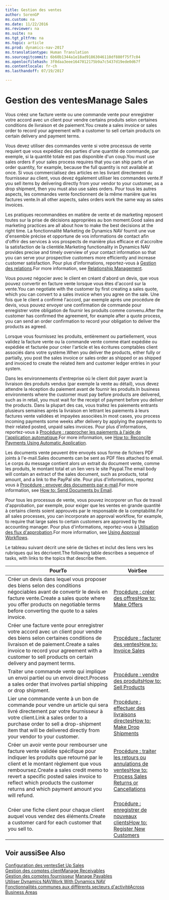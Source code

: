 ```yaml
---
title: Gestion des ventes
author: SorenGP
ms.custom: na
ms.date: 11/22/2016
ms.reviewer: na
ms.suite: na
ms.tgt_pltfrm: na
ms.topic: article
ms.prod: dynamics-nav-2017
ms.translationtype: Human Translation
ms.sourcegitcommit: 6b60b1344a1e18ad91863046110df880f75f7c04
ms.openlocfilehash: 3f0daa3eee1647012175b9a7c5437d19ede0d67f
ms.contentlocale: fr-ch
ms.lasthandoff: 07/19/2017

---
```


# <a name="manage-sales"></a><span data-ttu-id="35540-102">Gestion des ventes</span><span class="sxs-lookup"><span data-stu-id="35540-102">Manage Sales</span></span>
<span data-ttu-id="35540-103">Vous créez une facture vente ou une commande vente pour enregistrer votre accord avec un client pour vendre certains produits selon certaines conditions de livraison et de paiement.</span><span class="sxs-lookup"><span data-stu-id="35540-103">You create a sales invoice or sales order to record your agreement with a customer to sell certain products on certain delivery and payment terms.</span></span>

<span data-ttu-id="35540-104">Vous devez utiliser des commandes vente si votre processus de vente requiert que vous expédiiez des parties d'une quantité de commande, par exemple, si la quantité totale est pas disponible d'un coup.</span><span class="sxs-lookup"><span data-stu-id="35540-104">You must use sales orders if your sales process requires that you can ship parts of an order quantity, for example, because the full quantity is not available at once.</span></span> <span data-ttu-id="35540-105">Si vous commercialisez des articles en les livrant directement du fournisseur au client, vous devez également utiliser les commandes vente.</span><span class="sxs-lookup"><span data-stu-id="35540-105">If you sell items by delivering directly from your vendor to your customer, as a drop shipment, then you must also use sales orders.</span></span> <span data-ttu-id="35540-106">Pour tous les autres aspects, les commandes vente fonctionnent de la même manière que les factures vente.</span><span class="sxs-lookup"><span data-stu-id="35540-106">In all other aspects, sales orders work the same way as sales invoices.</span></span>  

<span data-ttu-id="35540-107">Les pratiques recommandées en matière de vente et de marketing reposent toutes sur la prise de décisions appropriées au bon moment.</span><span class="sxs-lookup"><span data-stu-id="35540-107">Good sales and marketing practices are all about how to make the best decisions at the right time.</span></span> <span data-ttu-id="35540-108">La fonctionnalité Marketing de Dynamics NAV fournit une vue d'ensemble précise et opportune de vos informations de contact afin d'offrir des services à vos prospects de manière plus efficace et d'accroître la satisfaction de la clientèle.</span><span class="sxs-lookup"><span data-stu-id="35540-108">Marketing functionality in Dynamics NAV provides precise and timely overview of your contact information so that you can serve your prospective customers more efficiently and increase customer satisfaction.</span></span> <span data-ttu-id="35540-109">Pour plus d'informations, reportez-vous à [Gestion des relations](marketing-relationship-management.md).</span><span class="sxs-lookup"><span data-stu-id="35540-109">For more information, see [Relationship Management](marketing-relationship-management.md).</span></span>

<span data-ttu-id="35540-110">Vous pouvez négocier avec le client en créant d'abord un devis, que vous pouvez convertir en facture vente lorsque vous êtes d'accord sur la vente.</span><span class="sxs-lookup"><span data-stu-id="35540-110">You can negotiate with the customer by first creating a sales quote, which you can convert to a sales invoice when you agree on the sale.</span></span> <span data-ttu-id="35540-111">Une fois que le client a confirmé l'accord, par exemple après une procédure de devis, vous pouvez envoyer une confirmation de commande pour enregistrer votre obligation de fournir les produits comme convenu.</span><span class="sxs-lookup"><span data-stu-id="35540-111">After the customer has confirmed the agreement, for example after a quote process, you can send an order confirmation to record your obligation to deliver the products as agreed.</span></span>

<span data-ttu-id="35540-112">Lorsque vous fournissez les produits, entièrement ou partiellement, vous validez la facture vente ou la commande vente comme étant expédiée ou expédiée et facturée pour créer l'article et les écritures comptables client associés dans votre système.</span><span class="sxs-lookup"><span data-stu-id="35540-112">When you deliver the products, either fully or partially, you post the sales invoice or sales order as shipped or as shipped and invoiced to create the related item and customer ledger entries in your system.</span></span>

<span data-ttu-id="35540-113">Dans les environnements d'entreprise où le client doit payer avant la livraison des produits vendus (par exemple la vente au détail), vous devez attendre la réception du paiement avant de fournir les produits.</span><span class="sxs-lookup"><span data-stu-id="35540-113">In business environments where the customer must pay before products are delivered, such as in retail, you must wait for the receipt of payment before you deliver the products.</span></span> <span data-ttu-id="35540-114">Dans la plupart des cas, vous traitez les paiements entrants plusieurs semaines après la livraison en lettrant les paiements à leurs factures vente validées et impayées associées.</span><span class="sxs-lookup"><span data-stu-id="35540-114">In most cases, you process incoming payments some weeks after delivery by applying the payments to their related posted, unpaid sales invoices.</span></span> <span data-ttu-id="35540-115">Pour plus d'informations, reportez-vous à [Procédure : rapprocher les paiements à l'aide de l'application automatique](receivables-how-reconcile-payments-auto-application.md).</span><span class="sxs-lookup"><span data-stu-id="35540-115">For more information, see [How to: Reconcile Payments Using Automatic Application](receivables-how-reconcile-payments-auto-application.md).</span></span>

<span data-ttu-id="35540-116">Les documents vente peuvent être envoyés sous forme de fichiers PDF joints à l'e-mail.</span><span class="sxs-lookup"><span data-stu-id="35540-116">Sales documents can be sent as PDF files attached to email.</span></span> <span data-ttu-id="35540-117">Le corps du message contient alors un extrait du document vente, comme les produits, le montant total et un lien vers le site Paypal.</span><span class="sxs-lookup"><span data-stu-id="35540-117">The email body will contain an extract of the sales document, such as products, total amount, and a link to the PayPal site.</span></span> <span data-ttu-id="35540-118">Pour plus d'informations, reportez vous à [Procédure : envoyer des documents par e-mail](ui-how-send-documents-email.md).</span><span class="sxs-lookup"><span data-stu-id="35540-118">For more information, see [How to: Send Documents by Email](ui-how-send-documents-email.md).</span></span>

<span data-ttu-id="35540-119">Pour tous les processus de vente, vous pouvez incorporer un flux de travail d'approbation, par exemple, pour exiger que les ventes en grande quantité à certains clients soient approuvés par le responsable de la comptabilité.</span><span class="sxs-lookup"><span data-stu-id="35540-119">For all sales processes, you can incorporate an approval workflow, for example, to require that large sales to certain customers are approved by the accounting manager.</span></span> <span data-ttu-id="35540-120">Pour plus d'informations, reportez-vous à [Utilisation des flux d'approbation](across-how-use-approval-workflows.md).</span><span class="sxs-lookup"><span data-stu-id="35540-120">For more information, see [Using Approval Workflows](across-how-use-approval-workflows.md).</span></span>

<span data-ttu-id="35540-121">Le tableau suivant décrit une série de tâches et inclut des liens vers les rubriques qui les décrivent.</span><span class="sxs-lookup"><span data-stu-id="35540-121">The following table describes a sequence of tasks, with links to the topics that describe them.</span></span>

|<span data-ttu-id="35540-122">Pour</span><span class="sxs-lookup"><span data-stu-id="35540-122">To</span></span> |<span data-ttu-id="35540-123">Voir</span><span class="sxs-lookup"><span data-stu-id="35540-123">See</span></span> |
|---|----|
|<span data-ttu-id="35540-124">Créer un devis dans lequel vous proposer des biens selon des conditions négociables avant de convertir le devis en facture vente.</span><span class="sxs-lookup"><span data-stu-id="35540-124">Create a sales quote where you offer products on negotiable terms before converting the quote to a sales invoice.</span></span>|[<span data-ttu-id="35540-125">Procédure : créer des offres</span><span class="sxs-lookup"><span data-stu-id="35540-125">How to: Make Offers</span></span>](sales-how-make-offers.md)|
|<span data-ttu-id="35540-126">Créer une facture vente pour enregistrer votre accord avec un client pour vendre des biens selon certaines conditions de livraison et de paiement.</span><span class="sxs-lookup"><span data-stu-id="35540-126">Create a sales invoice to record your agreement with a customer to sell products on certain delivery and payment terms.</span></span>|[<span data-ttu-id="35540-127">Procédure : facturer des ventes</span><span class="sxs-lookup"><span data-stu-id="35540-127">How to: Invoice Sales</span></span>](sales-how-invoice-sales.md)|
|<span data-ttu-id="35540-128">Traiter une commande vente qui implique un envoi partiel ou un envoi direct.</span><span class="sxs-lookup"><span data-stu-id="35540-128">Process a sales order that involves partial shipping or drop shipment.</span></span>|[<span data-ttu-id="35540-129">Procédure : vendre des produits</span><span class="sxs-lookup"><span data-stu-id="35540-129">How to: Sell Products</span></span>](sales-how-sell-products.md)|
|<span data-ttu-id="35540-130">Lier une commande vente à un bon de commande pour vendre un article qui sera livré directement par votre fournisseur à votre client.</span><span class="sxs-lookup"><span data-stu-id="35540-130">Link a sales order to a purchase order to sell a drop-shipment item that will be delivered directly from your vendor to your customer.</span></span>|[<span data-ttu-id="35540-131">Procédure : effectuer des livraisons directes</span><span class="sxs-lookup"><span data-stu-id="35540-131">How to: Make Drop Shipments</span></span>](sales-how-drop-shipment.md)|
|<span data-ttu-id="35540-132">Créer un avoir vente pour rembourser une facture vente validée spécifique pour indiquer les produits que retourné par le client et le montant règlement que vous remboursez.</span><span class="sxs-lookup"><span data-stu-id="35540-132">Create a sales credit memo to revert a specific posted sales invoice to reflect which products the customer returns and which payment amount you will refund.</span></span>|[<span data-ttu-id="35540-133">Procédure : traiter les retours ou annulations de ventes</span><span class="sxs-lookup"><span data-stu-id="35540-133">How to: Process Sales Returns or Cancellations</span></span>](sales-how-process-sales-returns-cancellations.md)|
|<span data-ttu-id="35540-134">Créer une fiche client pour chaque client auquel vous vendez des éléments.</span><span class="sxs-lookup"><span data-stu-id="35540-134">Create a customer card for each customer that you sell to.</span></span>|[<span data-ttu-id="35540-135">Procédure : enregistrer de nouveaux clients</span><span class="sxs-lookup"><span data-stu-id="35540-135">How to: Register New Customers</span></span>](sales-how-register-new-customers.md)|

## <a name="see-also"></a><span data-ttu-id="35540-136">Voir aussi</span><span class="sxs-lookup"><span data-stu-id="35540-136">See Also</span></span>  
[<span data-ttu-id="35540-137">Configuration des ventes</span><span class="sxs-lookup"><span data-stu-id="35540-137">Set Up Sales</span></span>](sales-setup-sales.md)  
[<span data-ttu-id="35540-138">Gestion des comptes client</span><span class="sxs-lookup"><span data-stu-id="35540-138">Manage Receivables</span></span>](receivables-manage-receivables.md)  
<span data-ttu-id="35540-139">[Gestion des comptes fournisseur](payables-manage-payables.MD)    </span><span class="sxs-lookup"><span data-stu-id="35540-139">[Manage Payables](payables-manage-payables.MD)    </span></span>  
[<span data-ttu-id="35540-140">Utiliser Dynamics NAV</span><span class="sxs-lookup"><span data-stu-id="35540-140">Work With Dynamics NAV</span></span>](ui-work-product.md)  
[<span data-ttu-id="35540-141">Fonctionnalités communes aux différents secteurs d'activité</span><span class="sxs-lookup"><span data-stu-id="35540-141">Across Business Areas</span></span>](ui-across-business-areas.md)

